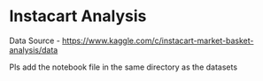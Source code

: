 # Instacart Analysis

Data Source - https://www.kaggle.com/c/instacart-market-basket-analysis/data

Pls add the notebook file in the same directory as the datasets
